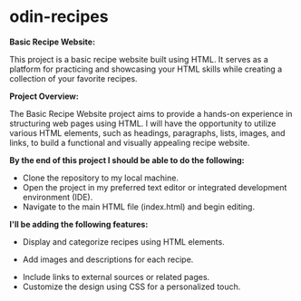 # odin-recipes

**Basic Recipe Website:**

This project is a basic recipe website built using HTML. It serves as a platform for practicing and showcasing your HTML skills while creating a collection of your favorite recipes.

**Project Overview:**

The Basic Recipe Website project aims to provide a hands-on experience in structuring web pages using HTML. I will have the opportunity to utilize various HTML elements, such as headings, paragraphs, lists, images, and links, to build a functional and visually appealing recipe website.


**By the end of this project I should be able to do the following:**

* Clone the repository to my local machine.
* Open the project in my preferred text editor or integrated development environment (IDE).
* Navigate to the main HTML file (index.html) and begin editing.

**I'll be adding the following features:**

* Display and categorize recipes using HTML elements.
+ Add images and descriptions for each recipe.
* Include links to external sources or related pages.
* Customize the design using CSS for a personalized touch.
